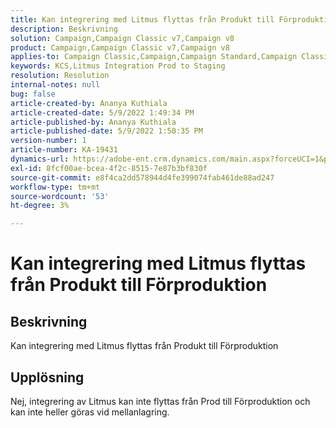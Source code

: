 ```yaml
---
title: Kan integrering med Litmus flyttas från Produkt till Förproduktion
description: Beskrivning
solution: Campaign,Campaign Classic v7,Campaign v8
product: Campaign,Campaign Classic v7,Campaign v8
applies-to: Campaign Classic,Campaign,Campaign Standard,Campaign Classic v7,Campaign v8
keywords: KCS,Litmus Integration Prod to Staging
resolution: Resolution
internal-notes: null
bug: false
article-created-by: Ananya Kuthiala
article-created-date: 5/9/2022 1:49:34 PM
article-published-by: Ananya Kuthiala
article-published-date: 5/9/2022 1:50:35 PM
version-number: 1
article-number: KA-19431
dynamics-url: https://adobe-ent.crm.dynamics.com/main.aspx?forceUCI=1&pagetype=entityrecord&etn=knowledgearticle&id=8d6a70d8-9ecf-ec11-a7b5-0022480a8e40
exl-id: 8fcf00ae-bcea-4f2c-8515-7e87b3bf830f
source-git-commit: e8f4ca2dd578944d4fe399074fab461de88ad247
workflow-type: tm+mt
source-wordcount: '53'
ht-degree: 3%

---
```


# Kan integrering med Litmus flyttas från Produkt till Förproduktion

## Beskrivning

Kan integrering med Litmus flyttas från Produkt till Förproduktion

## Upplösning


Nej, integrering av Litmus kan inte flyttas från Prod till Förproduktion och kan inte heller göras vid mellanlagring.
